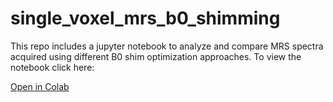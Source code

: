 # single_voxel_mrs_b0_shimming
This repo includes a jupyter notebook to analyze and compare MRS spectra acquired using different B0 shim optimization approaches. 
To view the notebook click here: 

[Open in Colab](https://colab.research.google.com/github/neuropoly/single_voxel_mrs_b0_shimming/blob/main/SVS_processing.ipynb)

